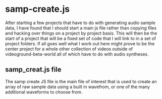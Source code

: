 # samp-create.js

After starting a few projects that have to do with generating audio sample data, I have found that I should start a main js file rather than copying files and hacking over things on a project by project basis. This will then be the start of a project that will be a fixed set of code that I will link to in a set of project folders. If all goes well what I work out here might prove to be the center project for a whole other collection of videos outside of videoground-beta-world all of which have to do with audio syntheses.

## samp_creat.js file

The samp create JS file is the main file of interest that is used to create an array of raw sample data using a built in wavefrom, or one of the many additional waveforms to choose from.